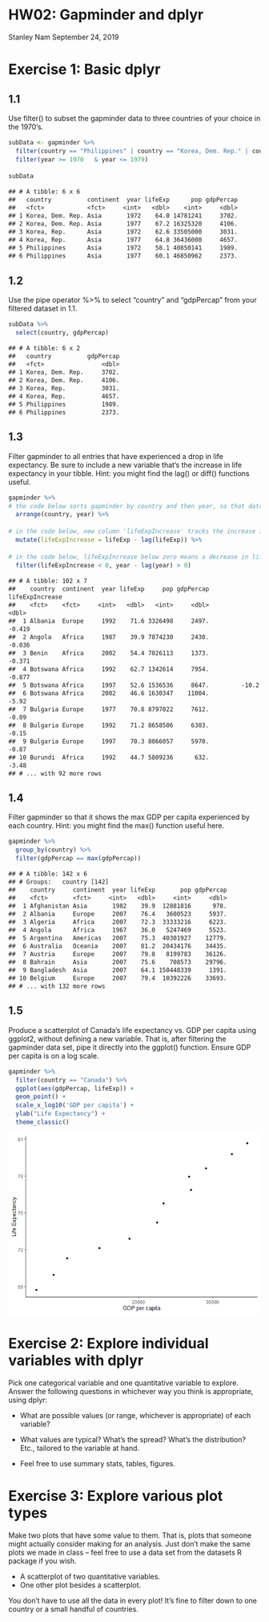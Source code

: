 HW02: Gapminder and dplyr
================
Stanley Nam
September 24, 2019

# Exercise 1: Basic dplyr

## 1.1

Use filter() to subset the gapminder data to three countries of your
choice in the 1970’s.

``` r
subData <- gapminder %>%
  filter(country == "Philippines" | country == "Korea, Dem. Rep." | country == "Korea, Rep.") %>%
  filter(year >= 1970   & year <= 1979)

subData
```

    ## # A tibble: 6 x 6
    ##   country          continent  year lifeExp      pop gdpPercap
    ##   <fct>            <fct>     <int>   <dbl>    <int>     <dbl>
    ## 1 Korea, Dem. Rep. Asia       1972    64.0 14781241     3702.
    ## 2 Korea, Dem. Rep. Asia       1977    67.2 16325320     4106.
    ## 3 Korea, Rep.      Asia       1972    62.6 33505000     3031.
    ## 4 Korea, Rep.      Asia       1977    64.8 36436000     4657.
    ## 5 Philippines      Asia       1972    58.1 40850141     1989.
    ## 6 Philippines      Asia       1977    60.1 46850962     2373.

## 1.2

Use the pipe operator %\>% to select “country” and “gdpPercap” from your
filtered dataset in 1.1.

``` r
subData %>% 
  select(country, gdpPercap)
```

    ## # A tibble: 6 x 2
    ##   country          gdpPercap
    ##   <fct>                <dbl>
    ## 1 Korea, Dem. Rep.     3702.
    ## 2 Korea, Dem. Rep.     4106.
    ## 3 Korea, Rep.          3031.
    ## 4 Korea, Rep.          4657.
    ## 5 Philippines          1989.
    ## 6 Philippines          2373.

## 1.3

Filter gapminder to all entries that have experienced a drop in life
expectancy. Be sure to include a new variable that’s the increase in
life expectancy in your tibble. Hint: you might find the lag() or diff()
functions useful.

``` r
gapminder %>%
# the code below sorts gapminder by country and then year, so that data from a country are presented in increasing year
  arrange(country, year) %>%
  
# in the code below, new column 'lifeExpIncrease' tracks the increase in life expectancy by year.
  mutate(lifeExpIncrease = lifeExp - lag(lifeExp)) %>%
  
# in the code below, lifeExpIncrease below zero means a decrease in lifeExp; 'year - lag(year) > 0' is for sanity check. i.e., year - lag(year) is only above zero if we comparing lifeExp of a same country, as we sorted the data by country and then year.
  filter(lifeExpIncrease < 0, year - lag(year) > 0)
```

    ## # A tibble: 102 x 7
    ##    country  continent  year lifeExp     pop gdpPercap lifeExpIncrease
    ##    <fct>    <fct>     <int>   <dbl>   <int>     <dbl>           <dbl>
    ##  1 Albania  Europe     1992    71.6 3326498     2497.          -0.419
    ##  2 Angola   Africa     1987    39.9 7874230     2430.          -0.036
    ##  3 Benin    Africa     2002    54.4 7026113     1373.          -0.371
    ##  4 Botswana Africa     1992    62.7 1342614     7954.          -0.877
    ##  5 Botswana Africa     1997    52.6 1536536     8647.         -10.2  
    ##  6 Botswana Africa     2002    46.6 1630347    11004.          -5.92 
    ##  7 Bulgaria Europe     1977    70.8 8797022     7612.          -0.09 
    ##  8 Bulgaria Europe     1992    71.2 8658506     6303.          -0.15 
    ##  9 Bulgaria Europe     1997    70.3 8066057     5970.          -0.87 
    ## 10 Burundi  Africa     1992    44.7 5809236      632.          -3.48 
    ## # ... with 92 more rows

## 1.4

Filter gapminder so that it shows the max GDP per capita experienced by
each country. Hint: you might find the max() function useful here.

``` r
gapminder %>%
  group_by(country) %>%
  filter(gdpPercap == max(gdpPercap))
```

    ## # A tibble: 142 x 6
    ## # Groups:   country [142]
    ##    country     continent  year lifeExp       pop gdpPercap
    ##    <fct>       <fct>     <int>   <dbl>     <int>     <dbl>
    ##  1 Afghanistan Asia       1982    39.9  12881816      978.
    ##  2 Albania     Europe     2007    76.4   3600523     5937.
    ##  3 Algeria     Africa     2007    72.3  33333216     6223.
    ##  4 Angola      Africa     1967    36.0   5247469     5523.
    ##  5 Argentina   Americas   2007    75.3  40301927    12779.
    ##  6 Australia   Oceania    2007    81.2  20434176    34435.
    ##  7 Austria     Europe     2007    79.8   8199783    36126.
    ##  8 Bahrain     Asia       2007    75.6    708573    29796.
    ##  9 Bangladesh  Asia       2007    64.1 150448339     1391.
    ## 10 Belgium     Europe     2007    79.4  10392226    33693.
    ## # ... with 132 more rows

## 1.5

Produce a scatterplot of Canada’s life expectancy vs. GDP per capita
using ggplot2, without defining a new variable. That is, after filtering
the gapminder data set, pipe it directly into the ggplot() function.
Ensure GDP per capita is on a log scale.

``` r
gapminder %>%
  filter(country == "Canada") %>%
  ggplot(aes(gdpPercap, lifeExp)) +
  geom_point() +
  scale_x_log10('GDP per capita') +
  ylab("Life Expectancy") +
  theme_classic()
```

![](hw02_dplyr_files/figure-gfm/1.5-1.png)<!-- -->

# Exercise 2: Explore individual variables with dplyr

Pick one categorical variable and one quantitative variable to explore.
Answer the following questions in whichever way you think is
appropriate, using dplyr:

  - What are possible values (or range, whichever is appropriate) of
    each variable?

  - What values are typical? What’s the spread? What’s the distribution?
    Etc., tailored to the variable at hand.

  - Feel free to use summary stats, tables, figures.

# Exercise 3: Explore various plot types

Make two plots that have some value to them. That is, plots that someone
might actually consider making for an analysis. Just don’t make the same
plots we made in class – feel free to use a data set from the datasets R
package if you wish.

  - A scatterplot of two quantitative variables.
  - One other plot besides a scatterplot.

You don’t have to use all the data in every plot\! It’s fine to filter
down to one country or a small handful of countries.
